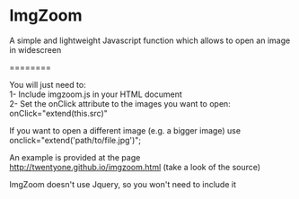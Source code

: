 ImgZoom
=======

A simple and lightweight Javascript function which allows to open an image in widescreen


========

You will just need to: <br>
1- Include imgzoom.js in your HTML document <br>
2- Set the onClick attribute to the images you want to open: onClick="extend(this.src)"  <br>

If you want to open a different image (e.g. a bigger image) use onclick="extend('path/to/file.jpg')";

An example is provided at the page http://twentyone.github.io/imgzoom.html (take a look of the source)

ImgZoom doesn't use Jquery, so you won't need to include it
